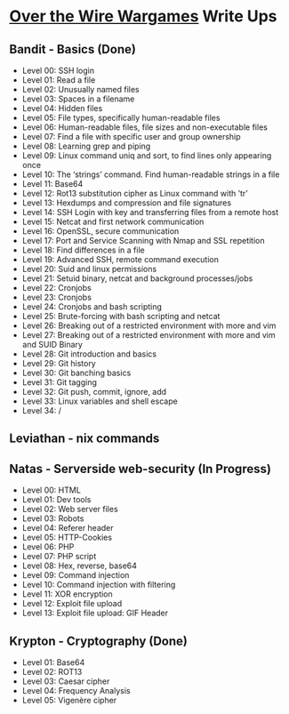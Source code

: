 # [Over the Wire Wargames](https://overthewire.org/wargames/) Write Ups

## Bandit - Basics (Done)

- Level 00: SSH login
- Level 01: Read a file
- Level 02: Unusually named files
- Level 03: Spaces in a filename
- Level 04: Hidden files
- Level 05: File types, specifically human-readable files
- Level 06: Human-readable files, file sizes and non-executable files
- Level 07: Find a file with specific user and group ownership
- Level 08: Learning grep and piping
- Level 09: Linux command uniq and sort, to find lines only appearing once
- Level 10: The ‘strings’ command. Find human-readable strings in a file
- Level 11: Base64
- Level 12: Rot13 substitution cipher as Linux command with ’tr’
- Level 13: Hexdumps and compression and file signatures
- Level 14: SSH Login with key and transferring files from a remote host
- Level 15: Netcat and first network communication
- Level 16: OpenSSL, secure communication
- Level 17: Port and Service Scanning with Nmap and SSL repetition
- Level 18: Find differences in a file
- Level 19: Advanced SSH, remote command execution
- Level 20: Suid and linux permissions
- Level 21: Setuid binary, netcat and background processes/jobs
- Level 22: Cronjobs
- Level 23: Cronjobs
- Level 24: Cronjobs and bash scripting
- Level 25: Brute-forcing with bash scripting and netcat
- Level 26: Breaking out of a restricted environment with more and vim
- Level 27: Breaking out of a restricted environment with more and vim and SUID Binary
- Level 28: Git introduction and basics
- Level 29: Git history
- Level 30: Git banching basics
- Level 31: Git tagging
- Level 32: Git push, commit, ignore, add
- Level 33: Linux variables and shell escape
- Level 34: /

## Leviathan - nix commands

## Natas - Serverside web-security (In Progress)

- Level 00: HTML
- Level 01: Dev tools
- Level 02: Web server files
- Level 03: Robots
- Level 04: Referer header
- Level 05: HTTP-Cookies
- Level 06: PHP
- Level 07: PHP script
- Level 08: Hex, reverse, base64
- Level 09: Command injection
- Level 10: Command injection with filtering
- Level 11: XOR encryption
- Level 12: Exploit file upload
- Level 13: Exploit file upload: GIF Header

## Krypton - Cryptography (Done)

- Level 01: Base64
- Level 02: ROT13
- Level 03: Caesar cipher
- Level 04: Frequency Analysis
- Level 05: Vigenère cipher
